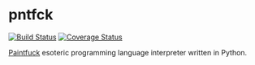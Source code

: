# pntfck

[![Build Status](https://travis-ci.org/elros/paintfuck-interpreter.svg?branch=master)](https://travis-ci.org/elros/paintfuck-interpreter) [![Coverage Status](https://coveralls.io/repos/github/elros/paintfuck-interpreter/badge.svg?branch=master)](https://coveralls.io/github/elros/paintfuck-interpreter?branch=master)

[Paintfuck](https://esolangs.org/wiki/Paintfuck) esoteric programming language interpreter written in Python.
